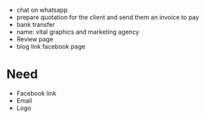 - chat on whatsapp
- prepare quotation for the client and send them an invoice to pay
- bank transfer
- name: vital graphics and marketing agency
- Review page
- blog link facebook page

# Need
- Facebook link
- Email
- Logo